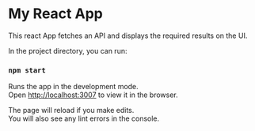 # My React App
This react App fetches an API and displays the required results on the UI.

In the project directory, you can run:

### `npm start`

Runs the app in the development mode.\
Open [http://localhost:3007](http://localhost:3007) to view it in the browser.

The page will reload if you make edits.\
You will also see any lint errors in the console.

